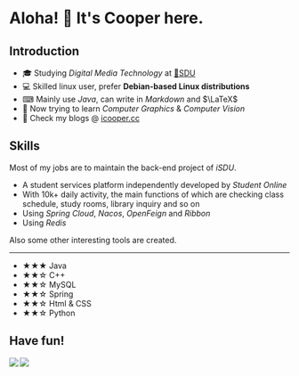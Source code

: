 # Aloha! 👋 It's Cooper here.

## Introduction

-   🎓 Studying *Digital Media Technology* at [🏫SDU](https://www.sdu.edu.cn/)
-   💻 Skilled linux user, prefer **Debian-based Linux distributions**
-   ⌨ Mainly use *Java*, can write in *Markdown* and $\LaTeX$
-   📂 Now trying to learn *Computer Graphics* & *Computer Vision*
-   🔗 Check my blogs @ [icooper.cc](https://icooper.cc/)

## Skills

Most of my jobs are to maintain the back-end project of *iSDU*.

-   A student services platform independently developed by *Student Online*
-   With 10k+ daily activity, the main functions of which are checking class schedule, study rooms, library inquiry and so on
-   Using *Spring Cloud*, *Nacos*, *OpenFeign* and *Ribbon*
-   Using *Redis*

Also some other interesting tools are created.

------

- ★★★ Java
- ★★☆ C++
- ★★☆ MySQL
- ★★☆ Spring
- ★★☆ Html & CSS
- ★★☆ Python

## Have fun!

<a><img src="https://github-readme-stats.vercel.app/api?username=intMojIBakE&count_private=true&show_icons=true" align='left' /></a>

<a><img src="https://github-readme-stats.vercel.app/api/top-langs/?username=intMojIBakE&layout=compact)](https://github.com/anuraghazra/github-readme-stats"/></a>
